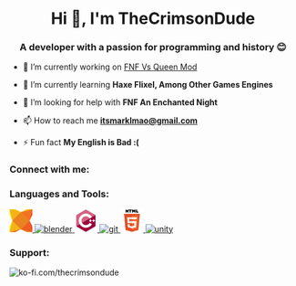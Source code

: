 <h1 align="center">Hi 👋, I'm TheCrimsonDude</h1>
<h3 align="center">A developer with a passion for programming and history 😊</h3>

- 🔭 I’m currently working on [FNF Vs Queen Mod](https://github.com/TheCrimsonDude/Vs-Queen-Mod-Source-Code.git)

- 🌱 I’m currently learning **Haxe Flixel, Among Other Games Engines**

- 🤝 I’m looking for help with **FNF An Enchanted Night**

- 📫 How to reach me **itsmarklmao@gmail.com**

- ⚡ Fun fact **My English is Bad :(**

<h3 align="left">Connect with me:</h3>
<p align="left">
</p>

<h3 align="left">Languages and Tools:</h3>
<p align="left"> <a href="https://haxe.org/" target="_blank" rel="noreferrer"> <img src="https://raw.githubusercontent.com/devicons/devicon/master/icons/haxe/haxe-original.svg" alt="cplusplus" width="40" height="40"/> </a> <a href="https://www.blender.org/" target="_blank" rel="noreferrer"> <img src="https://download.blender.org/branding/community/blender_community_badge_white.svg" alt="blender" width="40" height="40"/> </a> <a href="https://www.w3schools.com/cpp/" target="_blank" rel="noreferrer"> <img src="https://raw.githubusercontent.com/devicons/devicon/master/icons/cplusplus/cplusplus-original.svg" alt="cplusplus" width="40" height="40"/> </a> <a href="https://git-scm.com/" target="_blank" rel="noreferrer"> <img src="https://www.vectorlogo.zone/logos/git-scm/git-scm-icon.svg" alt="git" width="40" height="40"/> </a> <a href="https://www.w3.org/html/" target="_blank" rel="noreferrer"> <img src="https://raw.githubusercontent.com/devicons/devicon/master/icons/html5/html5-original-wordmark.svg" alt="html5" width="40" height="40"/> </a> <a href="https://unity.com/" target="_blank" rel="noreferrer"> <img src="https://www.vectorlogo.zone/logos/unity3d/unity3d-icon.svg" alt="unity" width="40" height="40"/> </a> </p>

<h3 align="left">Support:</h3>
<p><a href="https://ko-fi.com/ko-fi.com/thecrimsondude"> <img align="left" src="https://cdn.ko-fi.com/cdn/kofi3.png?v=3" height="50" width="210" alt="ko-fi.com/thecrimsondude" /></a></p><br><br>
